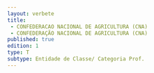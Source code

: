 ```yaml
---
layout: verbete
title:
 - CONFEDERACAO NACIONAL DE AGRICULTURA (CNA)
 - CONFEDERAÇÃO NACIONAL DE AGRICULTURA (CNA)
published: true
edition: 1  
type: T
subtype: Entidade de Classe/ Categoria Prof.
---
```


